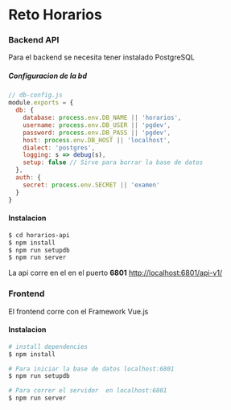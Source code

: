 # Reto Horarios

### Backend API

Para el backend se necesita tener instalado PostgreSQL

##### Configuracion de la bd

```js
// db-config.js
module.exports = {
  db: {
    database: process.env.DB_NAME || 'horarios',
    username: process.env.DB_USER || 'pgdev',
    password: process.env.DB_PASS || 'pgdev',
    host: process.env.DB_HOST || 'localhost',
    dialect: 'postgres',
    logging: s => debug(s),
    setup: false // Sirve para borrar la base de datos
  },
  auth: {
    secret: process.env.SECRET || 'examen'
  }
}
```

#### Instalacion
```sh
$ cd horarios-api
$ npm install
$ npm run setupdb
$ npm run server
```
La api corre en el en el puerto **6801**  [http://localhost:6801/api-v1/](https://localhost:6801/api-v1/) 

### Frontend

El frontend corre con el Framework Vue.js

#### Instalacion

``` bash
# install dependencies
$ npm install

# Para iniciar la base de datos localhost:6801
$ npm run setupdb

# Para correr el servidor  en localhost:6801
$ npm run server

```